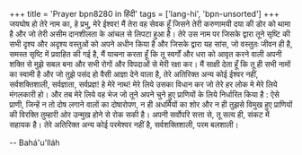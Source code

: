 +++
title = 'Prayer bpn8280 in हिंदी'
tags = ['lang-hi', 'bpn-unsorted']
+++
जयघोष हो तेरे नाम का, हे प्रभु, मेरे ईश्वर! मैं तेरा वह सेवक हूँ जिसने तेरी करुणामयी दया की डोर को थामा है और जो तेरी असीम दानशीलता के आंचल से लिपटा हुआ है। तेरे उस नाम पर जिसके द्वारा तूने सृष्टि की सभी दृश्य और अदृश्य वस्तुओं को अपने अधीन किया है और जिसके द्वारा यह सांस, जो वस्तुतः जीवन ही है, समस्त सृष्टि में प्रवाहित की गई है, मैं याचना करता हूँ कि तू स्वर्गों और धरा को आवृत करने वाली अपनी शक्ति से मुझे सबल बना और सभी रोगों और विपदाओं से मेरी रक्षा कर। मैं साक्षी देता हूँ कि तू ही सभी नामों का स्वामी है और जो तुझे पसंद हो वैसी आज्ञा देने वाला है, तेरे अतिरिक्त अन्य कोई ईश्वर नहीं, सर्वशक्तिशाली, सर्वज्ञाता, सर्वप्रज्ञ!
हे मेरे नाथ! मेरे लिये उसका विधान कर जो तेरे हर लोक मे मेरे लिये मंगलकारी हो। और तब मेरे लिये वह भेज जो तूने अपने चुने हुए प्राणियों के लिये निर्धारित किया है : ऐसे प्राणी, जिन्हें न तो दोष लगाने वालों का दोषारोपण, न ही अधर्मियों का शोर और न ही तुझसे विमुख हुए प्राणियों की विरक्ति तुम्हारी ओर उन्मुख होने से रोक सकी है।
अपनी सर्वोपरि सत्ता से, तू सत्य ही, संकट में सहायक है। तेरे अतिरिक्त अन्य कोई परमेश्वर नहीं है, सर्वशक्तिशाली, परम बलशाली।

-- Bahá'u'lláh
